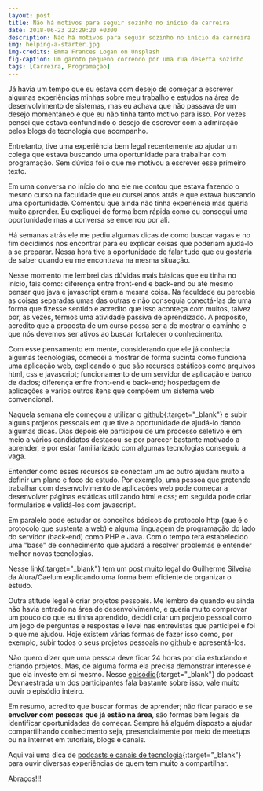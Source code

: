 ```yaml
---
layout: post
title: Não há motivos para seguir sozinho no início da carreira
date: 2018-06-23 22:29:20 +0300
description: Não há motivos para seguir sozinho no início da carreira
img: helping-a-starter.jpg
img-credits: Emma Frances Logan on Unsplash
fig-caption: Um garoto pequeno correndo por uma rua deserta sozinho
tags: [Carreira, Programação]
---
```


Já havia um tempo que eu estava com desejo de começar a escrever algumas experiências minhas sobre meu trabalho e estudos na área de desenvolvimento de sistemas, mas eu achava que não passava de um desejo momentâneo e que eu não tinha tanto motivo para isso. Por vezes pensei que estava confundindo o desejo de escrever com a admiração pelos blogs de tecnologia que acompanho.

Entretanto, tive uma experiência bem legal recentemente ao ajudar um colega que estava buscando uma oportunidade para trabalhar com programação. Sem dúvida foi o que me motivou a escrever esse primeiro texto.

Em uma conversa no início do ano ele me contou que estava fazendo o mesmo curso na faculdade que eu cursei anos atrás e que estava buscando uma oportunidade. Comentou que ainda não tinha experiência mas queria muito aprender. Eu expliquei de forma bem rápida como eu consegui uma oportunidade mas a conversa se encerrou por ali.

Há semanas atrás ele me pediu algumas dicas de como buscar vagas e no fim decidimos nos encontrar para eu explicar coisas que poderiam ajudá-lo a se preparar. Nessa hora tive a oportunidade de falar tudo que eu gostaria de saber quando eu me encontrava na mesma situação.

Nesse momento me lembrei das dúvidas mais básicas que eu tinha no início, tais como: diferença entre front-end e back-end ou até mesmo pensar que java e javascript eram a mesma coisa. Na faculdade eu percebia as coisas separadas umas das outras e não conseguia conectá-las de uma forma que fizesse sentido e acredito que isso aconteça com muitos, talvez por, às vezes, termos uma atividade passiva de aprendizado. A propósito, acredito que a proposta de um curso possa ser a de mostrar o caminho e que nós devemos ser ativos ao buscar fortalecer o conhecimento.

Com esse pensamento em mente, considerando que ele já conhecia algumas tecnologias, comecei a mostrar de forma sucinta como funciona uma aplicação web, explicando o que são recursos estáticos como arquivos html, css e javascript; funcionamento de um servidor de aplicação e banco de dados; diferença enfre front-end e back-end; hospedagem de aplicações e vários outros itens que compõem um sistema web convencional.

Naquela semana ele começou a utilizar o [github](https://github.com/){:target="_blank"} e subir alguns projetos pessoais em que tive a oportunidade de ajudá-lo dando algumas dicas. Dias depois ele participou de um processo seletivo e em meio a vários candidatos destacou-se por parecer bastante motivado a aprender, e por estar familiarizado com algumas tecnologias conseguiu a vaga.

Entender como esses recursos se conectam um ao outro ajudam muito a definir um plano e foco de estudo. Por exemplo, uma pessoa que pretende trabalhar com desenvolvimento de aplicações web pode começar a desenvolver páginas estáticas utilizando html e css; em seguida pode criar formulários e validá-los com javascript.

Em paralelo pode estudar os conceitos básicos do protocolo http (que é o protocolo que sustenta a web) e alguma linguagem de programação do lado do servidor (back-end) como PHP e Java. Com o tempo terá estabelecido uma "base" de conhecimento que ajudará a resolver problemas e entender melhor novas tecnologias.

Nesse [link](http://blog.alura.com.br/o-dia-a-dia-de-um-profissional-que-aprende-o-calendario-de-estudo/){:target="_blank"} tem um post muito legal do Guilherme Silveira da Alura/Caelum explicando uma forma bem eficiente de organizar o estudo.

Outra atitude legal é criar projetos pessoais. Me lembro de quando eu ainda não havia entrado na área de desenvolvimento, e queria muito comprovar um pouco do que eu tinha aprendido, decidi criar um projeto pessoal como um jogo de perguntas e respostas e levei nas entrevistas que participei e foi o que me ajudou. Hoje existem várias formas de fazer isso como, por exemplo, subir todos o seus projetos pessoais no [github](https://github.com/) e apresentá-los.

Não quero dizer que uma pessoa deve ficar 24 horas por dia estudando e criando projetos. Mas, de alguma forma ela precisa demonstrar interesse e que ela investe em si mesmo. Nesse [episódio](https://devnaestrada.com.br/2017/06/02/entrevista-fabio-akita.html){:target="_blank"} do podcast Devnaestrada um dos participantes fala bastante sobre isso, vale muito ouvir o episódio inteiro.

Em resumo, acredito que buscar formas de aprender; não ficar parado e se __envolver com pessoas que já estão na área__, são formas bem legais de identificar oportunidades de começar. Sempre há alguém disposto a ajudar compartilhando conhecimento seja, presencialmente por meio de meetups ou na internet em tutoriais, blogs e canais.

Aqui vai uma dica de [podcasts e canais de tecnologia](/favorites/){:target="_blank"} para ouvir diversas experiências de quem tem muito a compartilhar.

Abraços!!!
